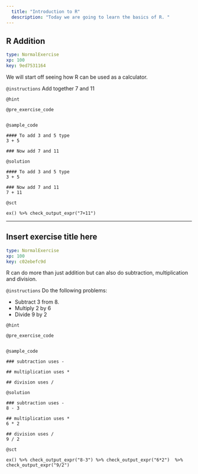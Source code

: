 ```yaml
---
  title: "Introduction to R"
  description: "Today we are going to learn the basics of R. "
---
```


## R Addition

```yaml
type: NormalExercise 
xp: 100 
key: 9ed7531164   
```


We will start off seeing how R can be used as a calculator.


`@instructions`
Add together 7 and 11

`@hint`


`@pre_exercise_code`

```{r}

```


`@sample_code`

```{r}
#### To add 3 and 5 type
3 + 5

### Now add 7 and 11
```

`@solution`

```{r}
#### To add 3 and 5 type
3 + 5

### Now add 7 and 11 
7 + 11
```

`@sct`

```{r}
ex() %>% check_output_expr("7+11")
```

---

## Insert exercise title here

```yaml
type: NormalExercise 
xp: 100 
key: c02ebefc9d   
```


R can do more than just addition but can also do subtraction, multiplication and division.


`@instructions`
Do the following problems:

- Subtract 3 from 8. 
- Multiply 2 by 6
- Divide 9 by 2

`@hint`


`@pre_exercise_code`

```{r}

```


`@sample_code`

```{r}
### subtraction uses -

## multiplication uses *

## division uses / 
```

`@solution`

```{r}
### subtraction uses -
8 - 3

## multiplication uses *
6 * 2

## division uses / 
9 / 2
```

`@sct`

```{r}
ex() %>% check_output_expr("8-3") %>% check_output_expr("6*2")  %>% check_output_expr("9/2") 
```
